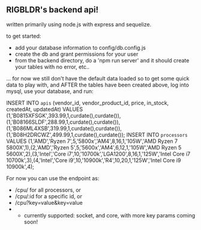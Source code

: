 ## RIGBLDR's backend api!

written primarily using node.js with express and sequelize.

to get started: 
- add your database information to config/db.config.js 
- create the db and grant permissions for your user
- from the backend directory, do a 'npm run server' and it should create your tables with no error, etc..

... for now we still don't have the default data loaded so to get some quick data to play with, 
and AFTER the tables have been created above, log into mysql, use your database, and run:

INSERT INTO `apis` (vendor_id, vendor_product_id, price, in_stock, createdAt, updatedAt) VALUES (1,'B0815XFSGK',393.99,1,curdate(),curdate()),(1,'B08166SLDF',288.99,1,curdate(),curdate()),(1,'B086ML4XSB',319.99,1,curdate(),curdate()),(1,'B08H2DRCWZ',499.99,1,curdate(),curdate());
INSERT INTO `processors` VALUES (1,'AMD','Ryzen 7',5,'5800x','AM4',8,16,1,'105W','AMD Ryzen 7 5800X',1),(2,'AMD','Ryzen 5',5,'5600x','AM4',6,12,1,'105W','AMD Ryzen 5 5600X',2),(3,'Intel','Core i7',10,'10700k','LGA1200',8,16,1,'125W','Intel Core i7 10700k',3),(4,'Intel','Core i9',10,'10900k','R4',10,20,1,'125W','Intel Core i9 10900k',4);


For now you can use the endpoint as:

- /cpu/ for all processors, or 
- /cpu/:id for a specific id, or
- /cpu?key=value&key=value
- - currently supported: socket, and core, with more key params coming soon!
